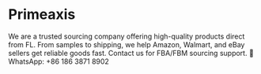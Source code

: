 # Primeaxis
We are a trusted sourcing company offering high-quality products direct from FL. From samples to shipping, we help Amazon, Walmart, and eBay sellers get reliable goods fast. Contact us for FBA/FBM sourcing support. 📲 WhatsApp: +86 186 3871 8902
